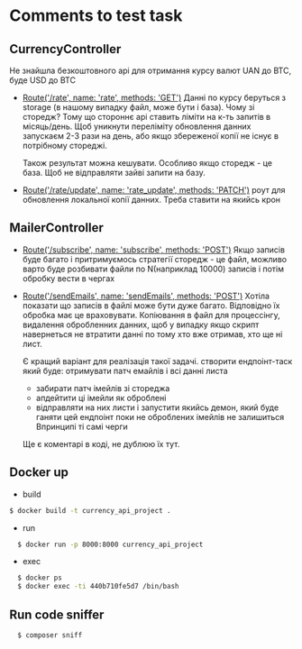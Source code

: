
# Comments to test task

## CurrencyController
Не знайшла безкоштовного api для отримання курсу валют UAN до BTC, буде USD до BTC

* [Route('/rate', name: 'rate', methods: 'GET')](/rate)
  Данні по курсу беруться з storage (в нашому випадку файл, може бути і база).
  Чому зі сторедж? Тому що стороннє api ставить ліміти на к-ть запитів в місяць/день.
  Щоб уникнути переліміту обновлення данних запускаєм 2-3 рази на день, або якщо збереженої копії не існує в потрібному стореджі.

  Також результат можна кешувати. Особливо якщо сторедж - це база. Щоб не відправляти зайві запити на базу.

* [Route('/rate/update', name: 'rate_update', methods: 'PATCH')](/rate_update)
  роут для обновлення локальної копії данних. Треба ставити на якийсь крон



## MailerController
* [Route('/subscribe', name: 'subscribe', methods: 'POST')](/subscribe)
  Якщо записів буде багато і притримуємось стратегії сторедж - це файл,
  можливо варто буде розбивати файли по N(наприклад 10000) записів
  і потім обробку вести в чергах

* [Route('/sendEmails', name: 'sendEmails', methods: 'POST')](/sendEmails)
  Хотіла показати що записів в файлі може бути дуже багато. Відповідно їх обробка має це враховувати.
  Копіювання в файл для процессінгу, видалення обробленних данних, щоб у випадку якщо скрипт навернеться
  не втратити данні по тому хто вже отримав, хто ще ні лист.

  Є кращий варіант для реалізація такої задачі.
  створити ендпоінт-таск який буде: отримувати патч емайлів і всі данні листа
    - забирати патч імейлів зі стореджа
    - апдейтити ці імейли як оброблені
    - відправляти на них листи
      і запустити якийсь демон, який буде ганяти цей ендпоінт поки не оброблених імейлів не залишиться
      Впринципі ті самі черги

  Ще є коментарі в коді, не дублюю їх тут.


## Docker up
* build
```bash
$ docker build -t currency_api_project .
```

* run
```bash
  $ docker run -p 8000:8000 currency_api_project
```

* exec
```bash
  $ docker ps
  $ docker exec -ti 440b710fe5d7 /bin/bash  
```


## Run code sniffer
```bash
  $ composer sniff
```